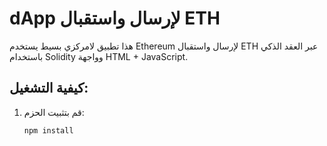 # dApp لإرسال واستقبال ETH

هذا تطبيق لامركزي بسيط يستخدم Ethereum لإرسال واستقبال ETH عبر العقد الذكي باستخدام Solidity وواجهة HTML + JavaScript.

## كيفية التشغيل:

1. قم بتثبيت الحزم:
   ```bash
   npm install
